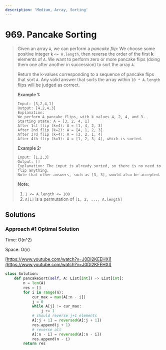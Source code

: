 ```yaml
---
description: 'Medium, Array, Sorting'
---
```


# 969. Pancake Sorting

> Given an array `A`, we can perform a _pancake flip_: We choose some positive integer **`k`** `<= A.length`, then reverse the order of the first **k** elements of `A`.  We want to perform zero or more pancake flips \(doing them one after another in succession\) to sort the array `A`.
>
> Return the k-values corresponding to a sequence of pancake flips that sort `A`.  Any valid answer that sorts the array within `10 * A.length` flips will be judged as correct.
>
> **Example 1:**
>
> ```text
> Input: [3,2,4,1]
> Output: [4,2,4,3]
> Explanation: 
> We perform 4 pancake flips, with k values 4, 2, 4, and 3.
> Starting state: A = [3, 2, 4, 1]
> After 1st flip (k=4): A = [1, 4, 2, 3]
> After 2nd flip (k=2): A = [4, 1, 2, 3]
> After 3rd flip (k=4): A = [3, 2, 1, 4]
> After 4th flip (k=3): A = [1, 2, 3, 4], which is sorted. 
> ```
>
> **Example 2:**
>
> ```text
> Input: [1,2,3]
> Output: []
> Explanation: The input is already sorted, so there is no need to flip anything.
> Note that other answers, such as [3, 3], would also be accepted.
> ```
>
> **Note:**
>
> 1. `1 <= A.length <= 100`
> 2. `A[i]` is a permutation of `[1, 2, ..., A.length]`

## Solutions

### Approach \#1 Optimal Solution

Time: O\(n^2\)

Space: O\(n\)

[https://www.youtube.com/watch?v=J0DI2KEEHXI](https://www.youtube.com/watch?v=J0DI2KEEHXI)

```python
class Solution:
    def pancakeSort(self, A: List[int]) -> List[int]:
        n = len(A)
        res = []
        for i in range(n):
            cur_max = max(A[:n - i])
            j = 0
            while A[j] != cur_max:
                j += 1
            # should reverse j+1 elements
            A[:j + 1] = reversed(A[:j + 1])
            res.append(j + 1)
            # reverse all
            A[:n - i] = reversed(A[:n - i])
            res.append(n - i)
        return res
```

